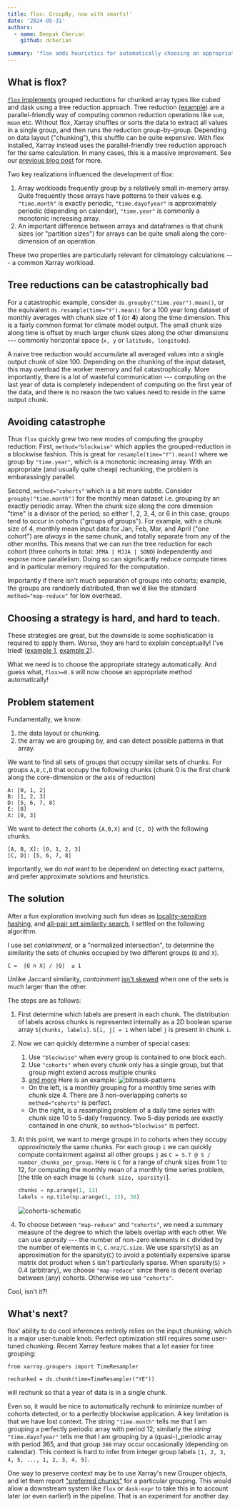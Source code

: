 ```yaml
---
title: flox: GroupBy, now with smarts!'
date: '2024-05-31'
authors:
  - name: Deepak Cherian
    github: dcherian

summary: 'flox adds heuristics for automatically choosing an appropriate strategy with dask arrays!'
---
```


## What is flox?

[`flox` implements](https://flox.readthedocs.io/) grouped reductions for chunked array types like cubed and dask using a tree reduction approach.
Tree reduction ([example](https://people.csail.mit.edu/xchen/gpu-programming/Lecture11-reduction.pdf)) are a parallel-friendly way of computing common reduction operations like `sum`, `mean` etc.
Without flox, Xarray shuffles or sorts the data to extract all values in a single group, and then runs the reduction group-by-group.
Depending on data layout ("chunking"), this shuffle can be quite expensive.
With flox installed, Xarray instead uses the parallel-friendly tree reduction approach for the same calculation.
In many cases, this is a massive improvement.
See our [previous blog post](https://xarray.dev/blog/flox) for more.

Two key realizations influenced the development of flox:

1. Array workloads frequently group by a relatively small in-memory array. Quite frequently those arrays have patterns to their values e.g. `"time.month"` is exactly periodic, `"time.dayofyear"` is approximately periodic (depending on calendar), `"time.year"` is commonly a monotonic increasing array.
2. An important difference between arrays and dataframes is that chunk sizes (or "partition sizes") for arrays can be quite small along the core-dimension of an operation.

These two properties are particularly relevant for climatology calculations --- a common Xarray workload.

## Tree reductions can be catastrophically bad

For a catastrophic example, consider `ds.groupby("time.year").mean()`, or the equivalent `ds.resample(time="Y").mean()` for a 100 year long dataset of monthly averages with chunk size of **1** (or **4**) along the time dimension.
This is a fairly common format for climate model output.
The small chunk size along time is offset by much larger chunk sizes along the other dimensions --- commonly horizontal space (`x, y` or `latitude, longitude`).

A naive tree reduction would accumulate all averaged values into a single output chunk of size 100.
Depending on the chunking of the input dataset, this may overload the worker memory and fail catastrophically.
More importantly, there is a lot of wasteful communication --- computing on the last year of data is completely independent of computing on the first year of the data, and there is no reason the two values need to reside in the same output chunk.

## Avoiding catastrophe

Thus `flox` quickly grew two new modes of computing the groupby reduction:
First, `method="blockwise"` which applies the grouped-reduction in a blockwise fashion.
This is great for `resample(time="Y").mean()` where we group by `"time.year"`, which is a monotonic increasing array.
With an appropriate (and usually quite cheap) rechunking, the problem is embarassingly parallel.

Second, `method="cohorts"` which is a bit more subtle.
Consider `groupby("time.month")` for the monthly mean dataset i.e. grouping by an exactly periodic array.
When the chunk size along the core dimension "time" is a divisor of the period; so either 1, 2, 3, 4, or 6 in this case; groups tend to occur in cohorts ("groups of groups").
For example, with a chunk size of 4, monthly mean input data for Jan, Feb, Mar, and April ("one cohort") are _always_ in the same chunk, and totally separate from any of the other months.
This means that we can run the tree reduction for each cohort (three cohorts in total: `JFMA | MJJA | SOND`) independently and expose more parallelism.
Doing so can significantly reduce compute times and in particular memory required for the computation.

Importantly if there isn't much separation of groups into cohorts; example, the groups are randomly distributed, then we'd like the standard `method="map-reduce"` for low overhead.

## Choosing a strategy is hard, and hard to teach.

These strategies are great, but the downside is some sophistication is required to apply them.
Worse, they are hard to explain conceptually! I've tried! ([example 1](https://discourse.pangeo.io/t/optimizing-climatology-calculation-with-xarray-and-dask/2453/20?u=dcherian), [example 2](https://discourse.pangeo.io/t/understanding-optimal-zarr-chunking-scheme-for-a-climatology/2335)).

What we need is to choose the appropriate strategy automatically.
And guess what, `flox>=0.9` will now choose an appropriate method automatically!

## Problem statement

Fundamentally, we know:

1.  the data layout or chunking.
2.  the array we are grouping by, and can detect possible patterns in that array.

We want to find all sets of groups that occupy similar sets of chunks.
For groups `A,B,C,D` that occupy the following chunks (chunk 0 is the first chunk along the core-dimension or the axis of reduction)

```
A: [0, 1, 2]
B: [1, 2, 3]
D: [5, 6, 7, 8]
E: [8]
X: [0, 3]
```

We want to detect the cohorts `{A,B,X}` and `{C, D}` with the following chunks.

```
[A, B, X]: [0, 1, 2, 3]
[C, D]: [5, 6, 7, 8]
```

Importantly, we do _not_ want to be dependent on detecting exact patterns, and prefer approximate solutions and heuristics.

## The solution

After a fun exploration involving such fun ideas as [locality-sensitive hashing](http://ekzhu.com/datasketch/lshensemble.html), and [all-pair set similarity search](https://www.cse.unsw.edu.au/~lxue/WWW08.pdf), I settled on the following algorithm.

I use set _containment_, or a "normalized intersection", to determine the similarity the sets of chunks occupied by two different groups (`Q` and `X`).

```
C =  |Q ∩ X| / |Q|  ≤ 1
```

Unlike Jaccard similarity, _containment_ [isn't skewed](http://ekzhu.com/datasketch/lshensemble.html) when one of the sets is much larger than the other.

The steps are as follows:

1. First determine which labels are present in each chunk. The distribution of labels across chunks
   is represented internally as a 2D boolean sparse array `S[chunks, labels]`. `S[i, j] = 1` when
   label `j` is present in chunk `i`.

1. Now we can quickly determine a number of special cases:

   1. Use `"blockwise"` when every group is contained to one block each.
   1. Use `"cohorts"` when every chunk only has a single group, but that group might extend across multiple chunks
   1. [and more](https://github.com/xarray-contrib/flox/blob/e6159a657c55fa4aeb31bcbcecb341a4849da9fe/flox/core.py#L408-L426)
      Here is an example:
      ![bitmask-patterns](/../diagrams/bitmask-patterns-perfect.png)

   - On the left, is a monthly grouping for a monthly time series with chunk size 4. There are 3 non-overlapping cohorts so
     `method="cohorts"` is perfect.
   - On the right, is a resampling problem of a daily time series with chunk size 10 to 5-daily frequency. Two 5-day periods
     are exactly contained in one chunk, so `method="blockwise"` is perfect.

1. At this point, we want to merge groups in to cohorts when they occupy _approximately_ the same chunks. For each group `i` we can quickly compute containment against
   all other groups `j` as `C = S.T @ S / number_chunks_per_group`. Here is `C` for a range of chunk sizes from 1 to 12, for computing
   the monthly mean of a monthly time series problem, \[the title on each image is `(chunk size, sparsity)`\].

   ```python
   chunks = np.arange(1, 13)
   labels = np.tile(np.arange(1, 13), 30)
   ```

   ![cohorts-schematic](/../diagrams/containment.png)

1. To choose between `"map-reduce"` and `"cohorts"`, we need a summary measure of the degree to which the labels overlap with
   each other. We can use _sparsity_ --- the number of non-zero elements in `C` divided by the number of elements in `C`, `C.nnz/C.size`.
   We use sparsity(`S`) as an approximation for the sparsity(`C`) to avoid a potentially expensive sparse matrix dot product when `S`
   isn't particularly sparse. When sparsity(`S`) > 0.4 (arbitrary), we choose `"map-reduce"` since there is decent overlap between
   (any) cohorts. Otherwise we use `"cohorts"`.

Cool, isn't it?!

## What's next?

flox' ability to do cool inferences entirely relies on the input chunking, which is a major user-tunable knob.
Perfect optimization still requires some user-tuned chunking.
Recent Xarray feature makes that a lot easier for time grouping:

```
from xarray.groupers import TimeResampler

rechunked = ds.chunk(time=TimeResampler("YE"))
```

will rechunk so that a year of data is in a single chunk.

Even so, it would be nice to automatically rechunk to minimize number of cohorts detected, or to a perfectly blockwise application.
A key limitation is that we have lost context.
The string `"time.month"` tells me that I am grouping a perfectly periodic array with period 12; similarly
the _string_ `"time.dayofyear"` tells me that I am grouping by a (quasi-)\_periodic array with period 365, and that group `366` may occur occasionally (depending on calendar).
This context is hard to infer from integer group labels `[1, 2, 3, 4, 5, ..., 1, 2, 3, 4, 5]`.

One way to preserve context may be to use Xarray's new Grouper objects, and let them report ["preferred chunks"](https://github.com/pydata/xarray/blob/main/design_notes/grouper_objects.md#the-preferred_chunks-method-) for a particular grouping.
This would allow a downstream system like `flox` or `dask-expr` to take this in to account later (or even earlier!) in the pipeline.
That is an experiment for another day.
